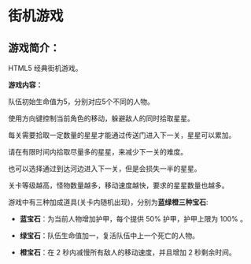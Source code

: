 
# 街机游戏

## 游戏简介：


HTML5 经典街机游戏。

**游戏内容：**

队伍初始生命值为5，分别对应5个不同的人物。

使用方向键控制当前角色的移动，躲避敌人的同时拾取星星。

每关需要拾取一定数量的星星才能通过传送门进入下一关，星星可以累加。

请在有限时间内拾取尽量多的星星，来减少下一关的难度。

也可以选择通过到达河边进入下一关，但是会损失一半的星星。

关卡等级越高，怪物数量越多，移动速度越快，要求的星星数量也越多。

游戏中有三种加成道具(关卡内随机出现)，分别为**蓝绿橙三种宝石**:

 - **蓝宝石**：为当前人物增加护甲，每个提供 50% 护甲，护甲上限为 100% 。

 - **绿宝石**：队伍生命值加一，复活队伍中上一个死亡的人物。

 - **橙宝石**：在 2 秒内减慢所有敌人的移动速度，并且增加 2 秒剩余时间。

